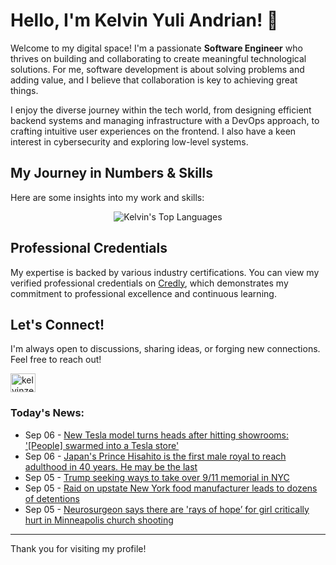 # Hello, I'm Kelvin Yuli Andrian! 👋

Welcome to my digital space! I'm a passionate **Software Engineer** who thrives on building and collaborating to create meaningful technological solutions. For me, software development is about solving problems and adding value, and I believe that collaboration is key to achieving great things.

I enjoy the diverse journey within the tech world, from designing efficient backend systems and managing infrastructure with a DevOps approach, to crafting intuitive user experiences on the frontend. I also have a keen interest in cybersecurity and exploring low-level systems.

## My Journey in Numbers & Skills

Here are some insights into my work and skills:

<p align="center">
  <img src="https://github-readme-stats.vercel.app/api/top-langs/?username=kelvinzer0&layout=compact&theme=radical" alt="Kelvin's Top Languages" />
</p>

## Professional Credentials

My expertise is backed by various industry certifications. You can view my verified professional credentials on [Credly](https://www.credly.com/users/kelvin-yuli-andrian/badges), which demonstrates my commitment to professional excellence and continuous learning.

## Let's Connect!

I'm always open to discussions, sharing ideas, or forging new connections. Feel free to reach out!

<p align="left">
    <a href="https://linkedin.com/in/kelvinzero" target="blank"><img align="center" src="https://cdn.jsdelivr.net/npm/simple-icons@3.0.1/icons/linkedin.svg" alt="kelvinzero" height="30" width="40" /></a>
</p>

### Today's News:

<!-- feed start -->
- Sep 06 - [New Tesla model turns heads after hitting showrooms: '[People] swarmed into a Tesla store'](https://autos.yahoo.com/ev-and-future-tech/articles/tesla-model-turns-heads-hitting-014500450.html)
- Sep 06 - [Japan's Prince Hisahito is the first male royal to reach adulthood in 40 years. He may be the last](https://www.yahoo.com/news/articles/japans-prince-hisahito-first-male-010135706.html)
- Sep 05 - [Trump seeking ways to take over 9/11 memorial in NYC](https://www.yahoo.com/news/articles/trump-seeking-ways-over-9-225213114.html)
- Sep 05 - [Raid on upstate New York food manufacturer leads to dozens of detentions](https://www.yahoo.com/news/articles/raid-upstate-york-food-manufacturer-223653798.html)
- Sep 05 - [Neurosurgeon says there are 'rays of hope’ for girl critically hurt in Minneapolis church shooting](https://www.yahoo.com/news/articles/neurosurgeon-says-rays-hope-girl-211545743.html)
<!-- feed end -->

---

Thank you for visiting my profile!
